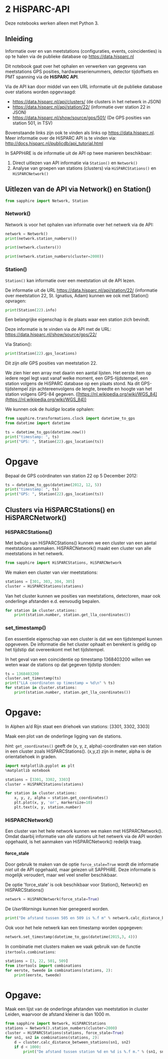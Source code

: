 # 2 HiSPARC-API

Deze notebooks werken alleen met Python 3.

## Inleiding

Informatie over en van meetstations (configuraties, events, coincidenties) is op
te halen via de publieke database op https://data.hisparc.nl

Dit notebook gaat over het ophalen en verwerken van gegevens van meetstations
GPS posities, hardwareserienummers, detector tijdoffsets en PMT spanning via de
**HiSPARC API**.

Via de API kan door middel van een URL informatie uit de publieke database over
stations worden opgevraagd:
- https://data.hisparc.nl/api/clusters/  (de clusters in het netwerk in JSON)
- https://data.hisparc.nl/api/station/22/  (informatie over station 22 in JSON)
- https://data.hisparc.nl/show/source/gps/501/  (De GPS posities van station 501, in TSV)

Bovenstaande links zijn ook te vinden als links op https://data.hisparc.nl.
Meer informatie over de HiSPARC API is te vinden via:
http://docs.hisparc.nl/publicdb/api_tutorial.html

In SAPPHiRE is de informatie uit de API op twee manieren beschikbaar:
1. Direct uitlezen van API informatie via `Station()` en `Network()`
2. Analyse van groepen van stations (clusters) via `HiSPARCStations()` en
`HiSPARCNetwork()`

## Uitlezen van de API via Network() en Station()

```python
from sapphire import Network, Station
```

### Network()

Network is voor het ophalen van informatie over het netwerk via de API:

```python
network = Network()
print(network.station_numbers())
```

```python
print(network.clusters())
```

```python
print(network.station_numbers(cluster=2000))
```

### Station()

`Station()` kan informatie over een meetstation uit de API lezen.

De informatie uit de URL https://data.hisparc.nl/api/station/22/ (informatie over
meetstation 22, St. Ignatius, Adam) kunnen we ook met Station() opvragen:

```python
print(Station(22).info)
```

Een belangrijke eigenschap is de plaats waar een station zich bevindt.

Deze informatie is te vinden via de API met de URL:
https://data.hisparc.nl/show/source/gps/22/

Via Station():

```python
print(Station(22).gps_locations)
```

Dit zijn *alle* GPS posities van meetstation 22.

We zien hier een array met daarin een aantal lijsten. Het eerste item op iedere
regel legt vast vanaf welke moment, een GPS-tijdstempel, een station volgens de
HiSPARC database op een plaats stond. Na dit GPS-tijdstempel zijn
achtereenvolgens de lengte, breedte en hoogte van het station volgens GPS-84
gegeven.
([https://nl.wikipedia.org/wiki/WGS_84](https://nl.wikipedia.org/wiki/WGS_84))

We kunnen ook de *huidige* locatie ophalen:

```python
from sapphire.transformations.clock import datetime_to_gps
from datetime import datetime

ts = datetime_to_gps(datetime.now())
print("timestamp: ", ts)
print("GPS: ", Station(22).gps_location(ts))
```

# Opgave

Bepaal de GPS coördinaten van station 22 op 5 December 2012:

```python
ts = datetime_to_gps(datetime(2012, 12, 5))
print("timestamp: ", ts)
print("GPS: ", Station(22).gps_location(ts))
```

## Clusters via HiSPARCStations() en HiSPARCNetwork()

### HiSPARCStations()

Met behulp van HiSPARCStations() kunnen we een cluster van een aantal
meetstations aanmaken. HiSPARCNetwork() maakt een cluster van alle meetstations
in het netwerk.

```python
from sapphire import HiSPARCStations, HiSPARCNetwork
```

We maken een cluster van vier meetstations:

```python
stations = [301, 303, 304, 305]
cluster = HiSPARCStations(stations)
```

Van het cluster kunnen we posities van meetstations, detectoren, maar ook
onderlinge afstanden e.d. eenvoudig bepalen.

```python
for station in cluster.stations:
    print(station.number, station.get_lla_coordinates())
```

### set_timestamp()
Een essentiele eigenschap van een cluster is dat we een tijdstempel kunnen
opgeveven. De informatie die het cluster ophaalt en berekent is geldig op het
tijdstip dat overeenkomt met het tijdstempel.

In het geval van een coincidentie op timestamp 1368403200 willen we weten waar
de stations op dat gegeven tijdstip stonden:

```python
ts = 1368403200
cluster.set_timestamp(ts)
print("LLA coordinaten op timestamp = %d\n" % ts)
for station in cluster.stations:
    print(station.number, station.get_lla_coordinates())
```

# Opgave:

In Alphen a/d Rijn staat een driehoek van stations: [3301, 3302, 3303]

Maak een plot van de onderlinge ligging van de stations.

*hint:* `get_coordinates()` geeft de (x, y, z, alpha)-coordinaten van een
station in een cluster zoals HiSPARCStations(). (x,y,z) zijn in meter, alpha is
de orientatiehoek in graden.

```python
import matplotlib.pyplot as plt
%matplotlib notebook

stations = [3301, 3302, 3303]
cluster = HiSPARCStations(stations)

for station in cluster.stations:
    x, y, z, alpha = station.get_coordinates()
    plt.plot(x, y, 'or', markersize=10)
    plt.text(x, y, station.number)
```

### HiSPARCNetwork()

Een cluster van het hele network kunnen we maken met HiSPARCNetwork(). Omdat
daarbij informatie van *alle* stations uit het netwerk via de API worden
opgehaald, is het aanmaken van HiSPARCNetwork() redelijk traag.

#### force_stale

Door gebruik te maken van de optie `force_stale=True` wordt die informatie
*niet* uit de API opgehaald, maar gelezen uit SAPPHiRE. Deze informatie is
mogelijk veroudert, maar wel veel sneller beschikbaar.

De optie 'force_stale' is ook beschikbaar voor Station(), Network() en
HiSPARCStations()

```python
network = HiSPARCNetwork(force_stale=True)
```

De *UserWarnings* kunnen hier genegeerd worden.

```python
print("De afstand tussen 505 en 509 is %.f m" % network.calc_distance_between_stations(505, 509))
```

Ook voor het hele netwerk kan een timestamp worden opgegeven:

```python
network.set_timestamp(datetime_to_gps(datetime(2015,3, 4)))
```

In combinatie met clusters maken we vaak gebruik van de functie
`itertools.combinations`:

```python
stations = [3, 22, 501, 509]
from itertools import combinations
for eerste, tweede in combinations(stations, 2):
    print(eerste, tweede)
```

# Opgave:

Maak een lijst van de onderlinge afstanden van meetstation in cluster Leiden,
waarvoor de afstand kleiner is dan 1000 m.


```python
from sapphire import Network, HiSPARCStations
stations = Network().station_numbers(cluster=2000)
cluster = HiSPARCStations(stations, force_stale=True)
for sn1, sn2 in combinations(stations, 2):
    d = cluster.calc_distance_between_stations(sn1, sn2)
    if d < 1000:
        print("De afstand tussen station %d en %d is %.f m." % (sn1, sn2, d))
```
